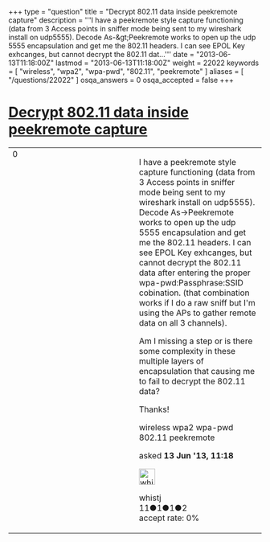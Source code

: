 +++
type = "question"
title = "Decrypt 802.11 data inside peekremote capture"
description = '''I have a peekremote style capture functioning (data from 3 Access points in sniffer mode being sent to my wireshark install on udp5555). Decode As-&amp;gt;Peekremote works to open up the udp 5555 encapsulation and get me the 802.11 headers. I can see EPOL Key exhcanges, but cannot decrypt the 802.11 dat...'''
date = "2013-06-13T11:18:00Z"
lastmod = "2013-06-13T11:18:00Z"
weight = 22022
keywords = [ "wireless", "wpa2", "wpa-pwd", "802.11", "peekremote" ]
aliases = [ "/questions/22022" ]
osqa_answers = 0
osqa_accepted = false
+++

<div class="headNormal">

# [Decrypt 802.11 data inside peekremote capture](/questions/22022/decrypt-80211-data-inside-peekremote-capture)

</div>

<div id="main-body">

<div id="askform">

<table id="question-table" style="width:100%;"><colgroup><col style="width: 50%" /><col style="width: 50%" /></colgroup><tbody><tr class="odd"><td style="width: 30px; vertical-align: top"><div class="vote-buttons"><div id="post-22022-score" class="post-score" title="current number of votes">0</div><div id="favorite-count" class="favorite-count"></div></div></td><td><div id="item-right"><div class="question-body"><p>I have a peekremote style capture functioning (data from 3 Access points in sniffer mode being sent to my wireshark install on udp5555). Decode As-&gt;Peekremote works to open up the udp 5555 encapsulation and get me the 802.11 headers. I can see EPOL Key exhcanges, but cannot decrypt the 802.11 data after entering the proper wpa-pwd:Passphrase:SSID cobination. (that combination works if I do a raw sniff but I'm using the APs to gather remote data on all 3 channels).</p><p>Am I missing a step or is there some complexity in these multiple layers of encapsulation that causing me to fail to decrypt the 802.11 data?</p><p>Thanks!</p></div><div id="question-tags" class="tags-container tags">wireless wpa2 wpa-pwd 802.11 peekremote</div><div id="question-controls" class="post-controls"></div><div class="post-update-info-container"><div class="post-update-info post-update-info-user"><p>asked <strong>13 Jun '13, 11:18</strong></p><img src="https://secure.gravatar.com/avatar/165cbbb0091043fb6161a83d8d97f187?s=32&amp;d=identicon&amp;r=g" class="gravatar" width="32" height="32" alt="whistj&#39;s gravatar image" /><p>whistj<br />
<span class="score" title="11 reputation points">11</span><span title="1 badges"><span class="badge1">●</span><span class="badgecount">1</span></span><span title="1 badges"><span class="silver">●</span><span class="badgecount">1</span></span><span title="2 badges"><span class="bronze">●</span><span class="badgecount">2</span></span><br />
<span class="accept_rate" title="Rate of the user&#39;s accepted answers">accept rate:</span> <span title="whistj has no accepted answers">0%</span></p></div></div><div id="comments-container-22022" class="comments-container"></div><div id="comment-tools-22022" class="comment-tools"></div><div class="clear"></div><div id="comment-22022-form-container" class="comment-form-container"></div><div class="clear"></div></div></td></tr></tbody></table>

</div>

</div>

